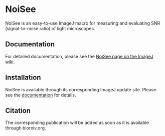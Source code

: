 # NoiSee

NoiSee is an easy-to-use ImageJ macro for measuring and evaluating SNR
(signal-to-noise ratio) of light microscopes.

## Documentation

For detailed documentation, please see the [NoiSee page on the ImageJ
wiki][ijnet_noisee].

## Installation

NoiSee is available through its corresponding ImageJ update site. Please see
the [documentation][ijnet_noisee] for details.

## Citation

The corresponding publication will be added as soon as it is available through
biorxiv.org.

[ijnet_noisee]: https://imagej.net/NoiSee